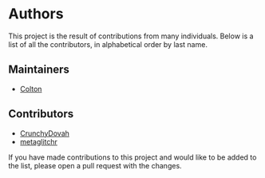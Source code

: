 # Authors

This project is the result of contributions from many individuals. Below is a list of all the contributors, in alphabetical order by last name.

## Maintainers

- [Colton](https://github.com/yng3)

## Contributors

- [CrunchyDovah](https://github.com/crunchydovah)
- [metaglitchr](https://github.com/metaglitchr-tech)

If you have made contributions to this project and would like to be added to the list, please open a pull request with the changes.
